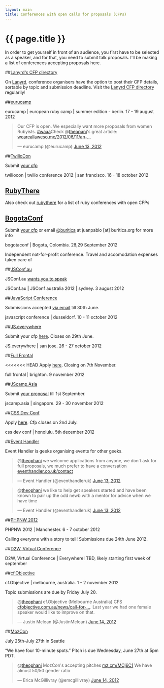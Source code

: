 ```yaml
---
layout: main
title: Conferences with open calls for proposals (CFPs)
---
```


# {{ page.title }}

In order to get yourself in front of an audience, you first have to be selected as a speaker, and for that, you need to submit talk proposals. I'll be making a list of conferences accepting proposals here.

<style>
.twt-reply { display: none; }
</style>

##[Lanyrd's CFP directory](http://lanyrd.com/calls/)

On [Lanyrd](http://lanyrd.com/), conference organisers have the option to post their CFP details, sortable by topic and submission deadline. Visit the [Lanyrd CFP directory](http://lanyrd.com/calls/) regularily!

##[eurucamp](http://2012.eurucamp.org/)

eurucamp | european ruby camp | summer edition - berlin. 17 - 19 august 2012

<blockquote class="twitter-tweet"><p>Our CFP is open. We especially want more proposals from women Rubyists. <a href="https://twitter.com/search/%2523waaa">#waaa</a>Check @<a href="https://twitter.com/theopani">theopani</a>'s great article: <a href="http://t.co/eKGDVSDe" title="http://weareallaweso.me/2012/06/11/an-alternative-to-affirmative-action.html">weareallaweso.me/2012/06/11/an-…</a></p>&mdash; eurucamp (@eurucamp) <a href="https://twitter.com/eurucamp/status/212956765900386305" data-datetime="2012-06-13T17:17:04+00:00">June 13, 2012</a></blockquote>

##[TwilioCon](http://www.twilio.com/conference)

Submit [your cfp](https://docs.google.com/spreadsheet/viewform?formkey=dFpTeHN6dGJMVkxTbVVCNF9EUkY0VWc6MQ#gid=0)

twiliocon | twilio conference 2012 | san francisco. 16 - 18 october 2012

## [RubyThere](http://rubythere.com/events/to/speak)

Also check out [rubythere](http://rubythere.com/events/to/speak) for a list of ruby conferences with open CFPs

## [BogotaConf](http://bogotaconf.co)

Submit [your cfp](http://bogotaconf.co/callforproposals.html) or email [@buritica](http://twitter.com/buritica) at juanpablo [at] buritica.org for more info

bogotaconf | Bogota, Colombia. 28,29 September 2012

Independent not-for-profit conference. Travel and accomodation expenses taken care of

##[JSConf.au](http://www.jsconf.com.au/)

JSConf.au [wants you to speak](https://docs.google.com/spreadsheet/viewform?formkey=dEhGcXZuY05MWGRUby1RSjd0WnEyRWc6MQ#gid=0)

JSConf.au | JSConf australia 2012 | sydney. 3 august 2012

##[JavaScript Conference](http://www.javascript-conference.de/)

Submissions accepted [via email](mailto:office@infaktum.de) till 30th June.

javascript conference | dusseldorf. 10 - 11 october 2012

##[JS.everywhere](http://www.jseverywhere.org/)

Submit your cfp [here](http://www.jseverywhere.org/call-to-speakers/). Closes on 29th June.

JS.everywhere | san jose. 26 - 27 october 2012

##[Full Frontal](http://2012.full-frontal.org/)

<<<<<<< HEAD
Apply [here](http://2012.full-frontal.org/#talk). Closing on 7th November.

full frontal | brighton. 9 november 2012

##[JScamp.Asia](http://jscamp.asia/)

Submit [your proposal](http://jscamp.wufoo.com/forms/call-for-speakers/) till 1st September.

jscamp.asia | singapore. 29 - 30 november 2012

##[CSS Dev Conf](http://cssdevconf.com/)

Apply [here](https://docs.google.com/spreadsheet/viewform?formkey=dGdZNGdxM2pMX2xNZU94aVFVSXJPUXc6MQ#gid=0). Cfp closes on 2nd July.

css dev conf | honolulu. 5th december 2012

##[Event Handler](http://eventhandler.co.uk/contact)

Event Handler is geeks organising events for other geeks.

<blockquote class="twitter-tweet"><p>@<a href="https://twitter.com/theophani">theophani</a> we welcome applications from anyone, we don't ask for full proposals, we much prefer to have a conversation <a href="http://t.co/TSz8vbdr" title="http://eventhandler.co.uk/contact">eventhandler.co.uk/contact</a></p>&mdash; Event Handler (@eventhandleruk) <a href="https://twitter.com/eventhandleruk/status/212967606334926848" data-datetime="2012-06-13T18:00:08+00:00">June 13, 2012</a></blockquote>

<blockquote class="twitter-tweet" data-in-reply-to="212967884442439680"><p>@<a href="https://twitter.com/theophani">theophani</a> we like to help get speakers started and have been known to pair up the odd newb with a mentor for advice when we have time</p>&mdash; Event Handler (@eventhandleruk) <a href="https://twitter.com/eventhandleruk/status/212968442159042561" data-datetime="2012-06-13T18:03:28+00:00">June 13, 2012</a></blockquote>

##[PHPNW 2012](http://conference.phpnw.org.uk/phpnw12/call-for-papers/)

PHPNW 2012 | Manchester. 6 - 7 october 2012

Calling everyone with a story to tell! Submissions due 24th June 2012.

##[D2W, Virtual Conference](https://docs.google.com/spreadsheet/viewform?formkey=dElVUl9CeWtPMFJCMWc0UzNqS3FWcnc6MQ)

D2W, Virtual Conference | Everywhere! TBD, likely starting first week of september

##[cf.Objective](http://cfobjective.com.au/news/call-for-speakers-for-2012)

cf.Objective | melbourne, australia. 1 - 2 november 2012

Topic submissions are due by Friday July 20.

<blockquote class="twitter-tweet"><p>@<a href="https://twitter.com/theophani">theophani</a> cf.Objective (Melbourne Australia) CFS <a href="http://t.co/jSDS55pB" title="http://cfobjective.com.au/news/call-for-speakers-for-2012">cfobjective.com.au/news/call-for-…</a>. Last year we had one female speaker would like to improve on that.</p>&mdash; Justin Mclean (@JustinMclean) <a href="https://twitter.com/JustinMclean/status/213142794615791617" data-datetime="2012-06-14T05:36:16+00:00">June 14, 2012</a></blockquote>

##[MozCon](http://www.seomoz.org/blog/speaker-submissions-mozcon-2012)

July 25th-July 27th in Seattle

“We have four 10-minute spots.” Pitch is due Wednesday, June 27th at 5pm PDT.

<blockquote class="twitter-tweet"><p>@<a href="https://twitter.com/theophani">theophani</a> MozCon's accepting pitches <a href="http://t.co/pYG0yxpb" title="http://mz.cm/MCj6C1">mz.cm/MCj6C1</a> We have almost 50/50 gender ratio</p>&mdash; Erica McGillivray (@emcgillivray) <a href="https://twitter.com/emcgillivray/status/213131199193956352" data-datetime="2012-06-14T04:50:12+00:00">June 14, 2012</a></blockquote>


<!-- leave this script at the bottom please :) -->
<!-- TODO: put this somewhere else ... -->
<script src="//platform.twitter.com/widgets.js" charset="utf-8"> </script>
